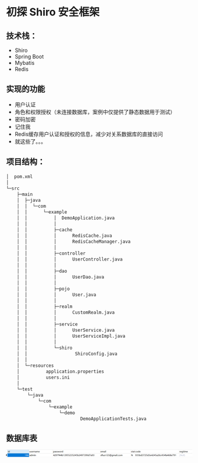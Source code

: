 # 初探 Shiro 安全框架
## 技术栈：
- Shiro
- Spring Boot
- Mybatis
- Redis
## 实现的功能
- 用户认证
- 角色和权限授权（未连接数据库，案例中仅提供了静态数据用于测试）
- 密码加密
- 记住我
- Redis缓存用户认证和授权的信息，减少对关系数据库的直接访问
- 就这些了。。。
## 项目结构：
```text
│  pom.xml
│
└─src
    ├─main
    │  ├─java
    │  │  └─com
    │  │      └─example
    │  │          │  DemoApplication.java
    │  │          │
    │  │          ├─cache
    │  │          │      RedisCache.java
    │  │          │      RedisCacheManager.java
    │  │          │
    │  │          ├─controller
    │  │          │      UserController.java
    │  │          │
    │  │          ├─dao
    │  │          │      UserDao.java
    │  │          │
    │  │          ├─pojo
    │  │          │      User.java
    │  │          │
    │  │          ├─realm
    │  │          │      CustomRealm.java
    │  │          │
    │  │          ├─service
    │  │          │      UserService.java
    │  │          │      UserServiceImpl.java
    │  │          │
    │  │          └─shiro
    │  │                  ShiroConfig.java
    │  │
    │  └─resources
    │          application.properties
    │          users.ini
    │
    └─test
        └─java
            └─com
                └─example
                    └─demo
                            DemoApplicationTests.java
```
## 数据库表
![](./SQL-Table.png)